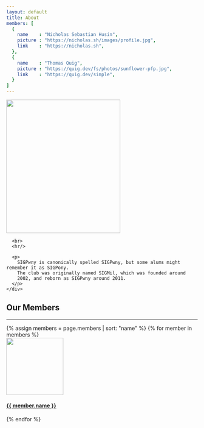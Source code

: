```yaml
---
layout: default
title: About
members: [
  {
    name    : "Nicholas Sebastian Husin",
    picture : "https://nicholas.sh/images/profile.jpg",
    link    : "https://nicholas.sh",
  },
  {
    name    : "Thomas Quig",
    picture : "https://quig.dev/fs/photos/sunflower-pfp.jpg",
    link    : "https://quig.dev/simple",
  }
]
---
```


<div class="container mb-5">
  <div class="row">
    <div class="col panel mt-5">
      <div class="embedded-image">
        <img src="{{ site.baseurl }}/images/logo.png" class="rounded" height="350" width="300"/>
      </div>

      <br>
      <hr/>

      <p>
        SIGPwny is canonically spelled SIGPwny, but some alums might remember it as SIGPony.
        The club was originally named SIGMil, which was founded around
		2002, and reborn as SIGPwny around 2011.
      </p>
    </div>
  </div>

  <div class="col panel mt-5">
    <h2 class="my-5 header"> Our Members </h2>
    <hr/>
    <div class="row d-flex justify-content-center">
    {% assign members = page.members | sort: "name" %}
    {% for member in members %}
      <div class="card m-3">
        <a href="{{ member.link }}">
          <div class="member-image">
            <img src="{{ member.picture }}" class="rounded-circle my-3" height="150" width="150"/>
            <h4 class="mx-3">{{ member.name }}</h4>
          </div>
        </a>
      </div>
    {% endfor %}
    </div>
  </div>
</div>

